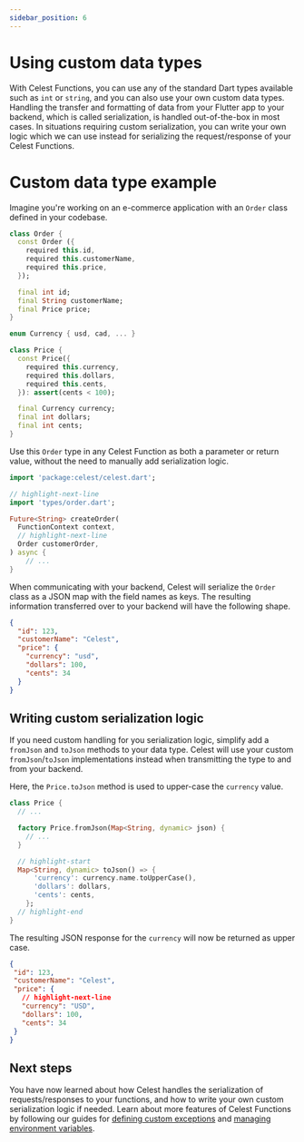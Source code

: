 ```yaml
---
sidebar_position: 6
---
```


# Using custom data types

With Celest Functions, you can use any of the standard Dart types available such as `int` or `string`, and you can also use your own custom data types. Handling the transfer and formatting of data from your Flutter app to your backend, which is called serialization, is handled out-of-the-box in most cases. In situations requiring custom serialization, you can write your own logic which we can use instead for serializing the request/response of your Celest Functions.


# Custom data type example

Imagine you're working on an e-commerce application with an `Order` class defined in your codebase.

```dart
class Order {
  const Order ({
    required this.id,
    required this.customerName,
    required this.price,
  });

  final int id;
  final String customerName;
  final Price price;
}

enum Currency { usd, cad, ... }

class Price {
  const Price({
    required this.currency,
    required this.dollars,
    required this.cents,
  }): assert(cents < 100);

  final Currency currency;
  final int dollars;
  final int cents;
}
```

Use this `Order` type in any Celest Function as both a parameter or return value, without the need to manually add serialization logic.

```dart
import 'package:celest/celest.dart';

// highlight-next-line
import 'types/order.dart';

Future<String> createOrder(
  FunctionContext context,
  // highlight-next-line
  Order customerOrder,
) async {
	// ...
}
```

When communicating with your backend, Celest will serialize the `Order` class as a JSON map with the field names as keys. The resulting information transferred over to your backend will have the following shape.

```json
{
  "id": 123,
  "customerName": "Celest",
  "price": {
    "currency": "usd",
    "dollars": 100,
    "cents": 34
  }
}
```


## Writing custom serialization logic

If you need custom handling for you serialization logic, simplify add a `fromJson` and `toJson` methods to your data type. Celest will use your custom `fromJson`/`toJson` implementations instead when transmitting the type to and from your backend.

Here, the `Price.toJson` method is used to upper-case the `currency` value.

```dart
class Price {
  // ...

  factory Price.fromJson(Map<String, dynamic> json) {
    // ...
  }

  // highlight-start
  Map<String, dynamic> toJson() => {
      'currency': currency.name.toUpperCase(),
      'dollars': dollars,
      'cents': cents,
    };
  // highlight-end
}
```

The resulting JSON response for the `currency` will now be returned as upper case.

 ```json
{
  "id": 123,
  "customerName": "Celest",
  "price": {
    // highlight-next-line
    "currency": "USD",
    "dollars": 100,
    "cents": 34
  }
}
```

## Next steps

You have now learned about how Celest handles the serialization of requests/responses to your functions, and how to write your own custom serialization logic if needed. Learn about more features of Celest Functions by following our guides for [defining custom exceptions](/docs/functions/exceptions.md) and [managing environment variables](/docs/functions/env-variables.md).
